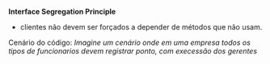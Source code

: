 **Interface Segregation Principle**
- clientes não devem ser forçados a depender de métodos que não usam.

Cenário do código: *Imagine um cenário onde em uma empresa todos os tipos de funcionarios devem registrar ponto, 
com execessão dos gerentes*
